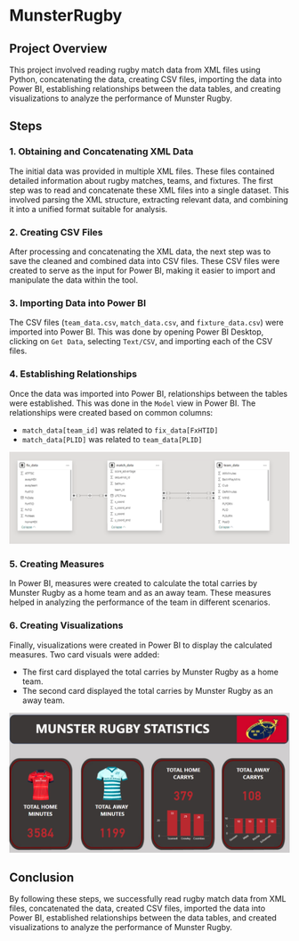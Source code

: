 # MunsterRugby

## Project Overview
This project involved reading rugby match data from XML files using Python, concatenating the data, creating CSV files, importing the data into Power BI, establishing relationships between the data tables, and creating visualizations to analyze the performance of Munster Rugby.

## Steps

### 1. Obtaining and Concatenating XML Data
The initial data was provided in multiple XML files. These files contained detailed information about rugby matches, teams, and fixtures. The first step was to read and concatenate these XML files into a single dataset. This involved parsing the XML structure, extracting relevant data, and combining it into a unified format suitable for analysis.

### 2. Creating CSV Files
After processing and concatenating the XML data, the next step was to save the cleaned and combined data into CSV files. These CSV files were created to serve as the input for Power BI, making it easier to import and manipulate the data within the tool.

### 3. Importing Data into Power BI
The CSV files (`team_data.csv`, `match_data.csv`, and `fixture_data.csv`) were imported into Power BI. This was done by opening Power BI Desktop, clicking on `Get Data`, selecting `Text/CSV`, and importing each of the CSV files.

### 4. Establishing Relationships
Once the data was imported into Power BI, relationships between the tables were established. This was done in the `Model` view in Power BI. The relationships were created based on common columns:
   - `match_data[team_id]` was related to `fix_data[FxHTID]`
   - `match_data[PLID]` was related to `team_data[PLID]`

   ![Model](Images\model.png)

### 5. Creating Measures
In Power BI, measures were created to calculate the total carries by Munster Rugby as a home team and as an away team. These measures helped in analyzing the performance of the team in different scenarios.

### 6. Creating Visualizations
Finally, visualizations were created in Power BI to display the calculated measures. Two card visuals were added:
   - The first card displayed the total carries by Munster Rugby as a home team.
   - The second card displayed the total carries by Munster Rugby as an away team.

   ![Dashboard](Images\dashboard.png)


## Conclusion
By following these steps, we successfully read rugby match data from XML files, concatenated the data, created CSV files, imported the data into Power BI, established relationships between the data tables, and created visualizations to analyze the performance of Munster Rugby.
 
